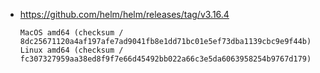 - https://github.com/helm/helm/releases/tag/v3.16.4

  ```plain
  MacOS amd64 (checksum / 8dc25671120a4af197afe7ad9041fb8e1dd71bc01e5ef73dba1139cbc9e9f44b)
  Linux amd64 (checksum / fc307327959aa38ed8f9f7e66d45492bb022a66c3e5da6063958254b9767d179)
  ```
